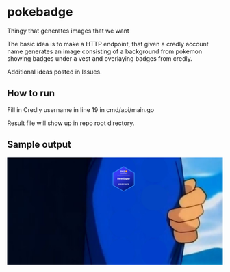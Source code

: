 # pokebadge
Thingy that generates images that we want


The basic idea is to make a HTTP endpoint, that given a credly account name generates an image consisting of a background from pokemon showing badges under a vest and overlaying badges from credly.

Additional ideas posted in Issues.


## How to run

Fill in Credly username in line 19 in cmd/api/main.go

Result file will show up in repo root directory.

## Sample output

![sample pokebadge output](https://raw.githubusercontent.com/marcinlawnik/pokebadge/main/sample.png)
